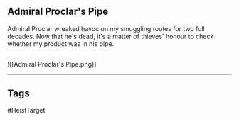 ## Admiral Proclar's Pipe
Admiral Proclar wreaked havoc on my smuggling routes for two full decades. Now that he's dead, 
it's a matter of thieves' honour to check whether my product was in his pipe.
## 
![[Admiral Proclar's Pipe.png]]

---
## Tags
#HeistTarget